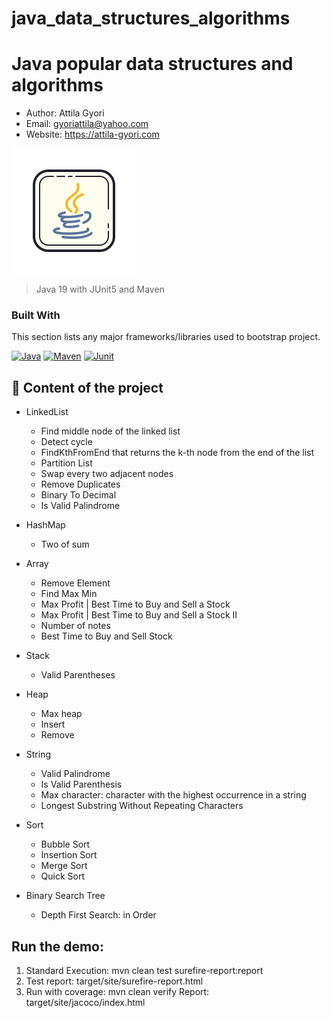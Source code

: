# java_data_structures_algorithms

# Java popular data structures and algorithms

- Author: Attila Gyori
- Email: gyoriattila@yahoo.com
- Website: https://attila-gyori.com

![Playwright](assets/icons8-java-200.png)

> Java 19 with JUnit5 and Maven

### Built With

This section lists any major frameworks/libraries used to bootstrap project.

[![Java][Java]][Java-url]
[![Maven][Maven]][Maven-url]
[![Junit][Junit]][Junit-url]

## 🚀 Content of the project

- LinkedList
  - Find middle node of the linked list
  - Detect cycle
  - FindKthFromEnd that returns the k-th node from the end of the list
  - Partition List
  - Swap every two adjacent nodes
  - Remove Duplicates
  - Binary To Decimal
  - Is Valid Palindrome

- HashMap
    - Two of sum
- Array
    - Remove Element
    - Find Max Min
    - Max Profit | Best Time to Buy and Sell a Stock
    - Max Profit | Best Time to Buy and Sell a Stock II
    - Number of notes
    - Best Time to Buy and Sell Stock
- Stack
  - Valid Parentheses
- Heap
  - Max heap
  - Insert
  - Remove
- String
  - Valid Palindrome
  - Is Valid Parenthesis
  - Max character: character with the highest occurrence in a string
  - Longest Substring Without Repeating Characters
- Sort
  - Bubble Sort
  - Insertion Sort
  - Merge Sort
  - Quick Sort
- Binary Search Tree
  - Depth First Search: in Order
## Run the demo:

1. Standard Execution:
   mvn clean test surefire-report:report
2. Test report: target/site/surefire-report.html
3. Run with coverage:  mvn clean verify
   Report: target/site/jacoco/index.html


<!-- MARKDOWN LINKS & IMAGES -->
<!-- https://www.markdownguide.org/basic-syntax/#reference-style-links -->

[Maven]: https://img.shields.io/badge/Maven-8A2BE2
[Maven-url]: https://maven.apache.org/
[Java]: https://img.shields.io/badge/Java-ED8B00?style=for-the-badge&logo=openjdk&logoColor=white
[Java-url]: https://www.java.com/en/
[Junit]: https://img.shields.io/badge/JUnit5-52AA2
[Junit-url]: https://junit.org/junit5/
